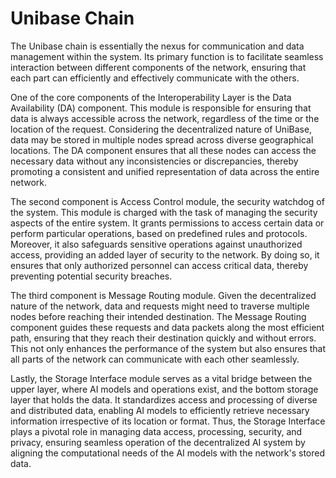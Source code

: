 # Unibase Chain

The Unibase chain is essentially the nexus for communication and data management within the system. Its primary function is to facilitate seamless interaction between different components of the network, ensuring that each part can efficiently and effectively communicate with the others.&#x20;

One of the core components of the Interoperability Layer is the Data Availability (DA) component. This module is responsible for ensuring that data is always accessible across the network, regardless of the time or the location of the request. Considering the decentralized nature of UniBase, data may be stored in multiple nodes spread across diverse geographical locations. The DA component ensures that all these nodes can access the necessary data without any inconsistencies or discrepancies, thereby promoting a consistent and unified representation of data across the entire network.&#x20;

The second component is Access Control module, the security watchdog of the system. This module is charged with the task of managing the security aspects of the entire system. It grants permissions to access certain data or perform particular operations, based on predefined rules and protocols. Moreover, it also safeguards sensitive operations against unauthorized access, providing an added layer of security to the network. By doing so, it ensures that only authorized personnel can access critical data, thereby preventing potential security breaches.&#x20;

The third component is Message Routing module. Given the decentralized nature of the network, data and requests might need to traverse multiple nodes before reaching their intended destination. The Message Routing component guides these requests and data packets along the most efficient path, ensuring that they reach their destination quickly and without errors. This not only enhances the performance of the system but also ensures that all parts of the network can communicate with each other seamlessly.&#x20;

Lastly, the Storage Interface module serves as a vital bridge between the upper layer, where AI models and operations exist, and the bottom storage layer that holds the data. It standardizes access and processing of diverse and distributed data, enabling AI models to efficiently retrieve necessary information irrespective of its location or format. Thus, the Storage Interface plays a pivotal role in managing data access, processing, security, and privacy, ensuring seamless operation of the decentralized AI system by aligning the computational needs of the AI models with the network's stored data.
